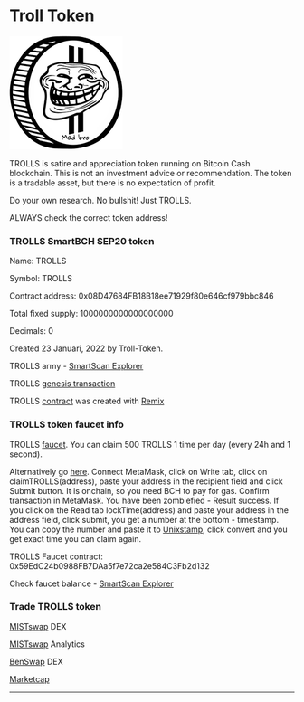 # Troll Token

![TROLLS](img/logo200.png)

TROLLS is satire and appreciation token running on Bitcoin Cash blockchain. 
This is not an investment advice or recommendation. 
The token is a tradable asset, but there is no expectation of profit. 

Do your own research. No bullshit! Just TROLLS.

ALWAYS check the correct token address! 

### TROLLS SmartBCH SEP20 token

Name: TROLLS

Symbol: TROLLS

Contract address: 0x08D47684FB18B18ee71929f80e646cf979bbc846

Total fixed supply: 1000000000000000000

Decimals: 0

Created 23 Januari, 2022 by Troll-Token.

TROLLS army - [SmartScan Explorer](https://www.smartscan.cash/address/0x08D47684FB18B18ee71929f80e646cf979bbc846)

TROLLS [genesis transaction](https://www.smartscan.cash/transaction/0xa35a3b217d61a2843a40b90aff3265457aadbd870ee016e5a7f5b683d05b3be7)

TROLLS [contract](https://github.com/troll-token/troll-token.github.io/blob/master/trolls/contracts/TROLLS.sol) was created with [Remix](https://remix.ethereum.org/)

### TROLLS token faucet info

TROLLS [faucet](https://troll-token.herokuapp.com). You can claim 500 TROLLS 1 time per day (every 24h and 1 second).

Alternatively go [here](https://oneclickdapp.com/folio-neuron). Connect MetaMask, click on Write tab, click on claimTROLLS(address), paste your address in the recipient field and click Submit button. It is onchain, so you need BCH to pay for gas. Confirm transaction in MetaMask. You have been zombiefied - Result success. If you click on the Read tab lockTime(address) and paste your address in the address field, click submit, you get a number at the bottom - timestamp. You can copy the number and paste it to [Unixstamp](https://www.unixtimestamp.com), click convert and you get exact time you can claim again.

TROLLS Faucet contract: 0x59EdC24b0988FB7DAa5f7e72ca2e584C3Fb2d132

Check faucet balance - [SmartScan Explorer](https://www.smartscan.cash/address/0x59EdC24b0988FB7DAa5f7e72ca2e584C3Fb2d132)

### Trade TROLLS token

[MISTswap](https://app.mistswap.fi/swap) DEX

[MISTswap](https://analytics.mistswap.fi/tokens/0x08D47684FB18B18ee71929f80e646cf979bbc846) Analytics

[BenSwap](https://dex.benswap.cash/#/swap) DEX

[Marketcap](https://www.marketcap.cash/token/TROLLS)

----------------------------------------------------------------------------------------------

